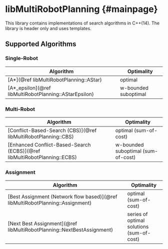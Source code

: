 # libMultiRobotPlanning {#mainpage}

This library contains implementations of search algorithms in C++(14).
The library is header only and uses templates.

## Supported Algorithms

### Single-Robot

Algorithm   | Optimality         |
------------|--------------------|
[A*](@ref libMultiRobotPlanning::AStar)          | optimal            |
[A*_epsilon](@ref libMultiRobotPlanning::AStarEpsilon)          | w-bounded suboptimal            |

### Multi-Robot

Algorithm   | Optimality         |
------------|--------------------|
[Conflict-Based-Search (CBS)](@ref libMultiRobotPlanning::CBS)          | optimal (sum-of-cost)           |
[Enhanced Conflict-Based-Search (ECBS)](@ref libMultiRobotPlanning::ECBS)          | w-bounded suboptimal (sum-of-cost)           |

### Assignment

Algorithm   | Optimality         |
------------|--------------------|
[Best Assignment (Network flow based)](@ref libMultiRobotPlanning::Assignment)          | optimal (sum-of-cost)           |
[Next Best Assignment](@ref libMultiRobotPlanning::NextBestAssignment)          | series of optimal solutions (sum-of-cost)           |
